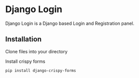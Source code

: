 # Django Login

Django Login is a Django based Login and Registration panel.

## Installation

Clone files into your directory

Install crispy forms 

```bash
pip install django-crispy-forms
```

